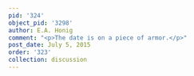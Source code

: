 ```yaml
---
pid: '324'
object_pid: '3298'
author: E.A. Honig
comment: "<p>The date is on a piece of armor.</p>"
post_date: July 5, 2015
order: '323'
collection: discussion
---
```


